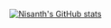 [![Nisanth's GitHub stats](https://github-readme-stats.vercel.app/api?username=axtro-physx)](https://github.com/axtro-physx/github-readme-stats)
